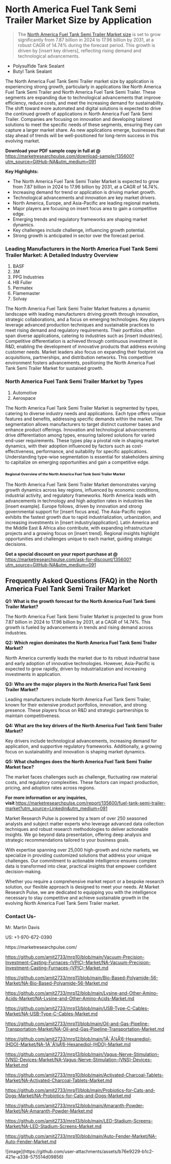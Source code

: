 <h1>North America Fuel Tank Semi Trailer Market&nbsp;Size by Application</h1><blockquote><p>The <a href="https://marketresearchpulse.com/download-sample/135600?utm_source=GitHub-NA&amp;utm_medium=091">North America Fuel Tank Semi Trailer Market size</a> is set to grow significantly from 7.87 billion in 2024 to 17.96 billion by 2031, at a robust CAGR of 14.74% during the forecast period. This growth is driven by [insert key drivers], reflecting rising demand and technological advancements.</p></blockquote><ul><li>Polysulfide Tank Sealant<li> Butyl Tank Sealant</li></ul><p>The North America Fuel Tank Semi Trailer market size by application is experiencing strong growth, particularly in applications like North America Fuel Tank Semi Trailer and North America Fuel Tank Semi Trailer. These segments are expanding due to technological advancements that improve efficiency, reduce costs, and meet the increasing demand for sustainability. The shift toward more automated and digital solutions is expected to drive the continued growth of applications in North America Fuel Tank Semi Trailer. Companies are focusing on innovation and developing tailored solutions to meet the specific needs of these segments, ensuring they can capture a larger market share. As new applications emerge, businesses that stay ahead of trends will be well-positioned for long-term success in this evolving market.</p><p><strong>Download your PDF sample copy in full at @ </strong><a href="https://marketresearchpulse.com/download-sample/135600?utm_source=GitHub-NA&amp;utm_medium=091">https://marketresearchpulse.com/download-sample/135600?utm_source=GitHub-NA&amp;utm_medium=091</a></p><p><strong>Key Highlights: </strong></p><ul><li>The North America Fuel Tank Semi Trailer Market is expected to grow from 7.87 billion in 2024 to 17.96 billion by 2031, at a CAGR of 14.74%.</li><li>Increasing demand for trend or application is driving market growth.</li><li>Technological advancements and innovation are key market drivers.</li><li>North America, Europe, and Asia-Pacific are leading regional markets.</li><li>Major players are focusing on insert focus area to gain a competitive edge.</li><li>Emerging trends and regulatory frameworks are shaping market dynamics.</li><li>Key challenges include challenge, influencing growth potential.</li><li>Strong growth is anticipated in sector over the forecast period.</li></ul><h3>Leading Manufacturers in the North America Fuel Tank Semi Trailer Market: A Detailed Industry Overview</h3><ol><li>BASF</li><li>3M</li><li>PPG Industries</li><li>HB Fuller</li><li>Permatex</li><li>Flamemaster</li><li>Solvay</li></ol><div class="flex max-w-full flex-col flex-grow"><div class="min-h-8 text-message flex w-full flex-col items-end gap-2 whitespace-normal break-words [.text-message+&amp;]:mt-5" dir="auto" data-message-author-role="assistant" data-message-id="fd8432e4-4910-450d-b182-61b7bfb0a01f" data-message-model-slug="gpt-4o"><div class="flex w-full flex-col gap-1 empty:hidden first:pt-[3px]"><div class="markdown prose w-full break-words dark:prose-invert light"><p>The North America Fuel Tank Semi Trailer Market features a dynamic landscape with leading manufacturers driving growth through innovation, strategic collaborations, and a focus on emerging technologies. Key players leverage advanced production techniques and sustainable practices to meet rising demand and regulatory requirements. Their portfolios often span diverse applications, catering to industries such as [insert industries]. Competitive differentiation is achieved through continuous investment in R&amp;D, enabling the development of innovative products that address evolving customer needs. Market leaders also focus on expanding their footprint via acquisitions, partnerships, and distribution networks. This competitive environment fosters advancements, positioning the North America Fuel Tank Semi Trailer Market for sustained growth.</p></div></div></div></div><h3>North America Fuel Tank Semi Trailer Market by Types</h3><ol><li>Automotive<li> Aerospace</li></ol><div class="flex max-w-full flex-col flex-grow"><div class="min-h-8 text-message flex w-full flex-col items-end gap-2 whitespace-normal break-words [.text-message+&amp;]:mt-5" dir="auto" data-message-author-role="assistant" data-message-id="084470be-0bb7-4664-bddf-5156b4f41249" data-message-model-slug="gpt-4o-mini"><div class="flex w-full flex-col gap-1 empty:hidden first:pt-[3px]"><div class="markdown prose w-full break-words dark:prose-invert light"><p>The North America Fuel Tank Semi Trailer Market is segmented by types, catering to diverse industry needs and applications. Each type offers unique features and benefits, addressing specific demands within the market. The segmentation allows manufacturers to target distinct customer bases and enhance product offerings. Innovation and technological advancements drive differentiation among types, ensuring tailored solutions for varied end-user requirements. These types play a pivotal role in shaping market dynamics, with their adoption influenced by factors such as cost-effectiveness, performance, and suitability for specific applications. Understanding type-wise segmentation is essential for stakeholders aiming to capitalize on emerging opportunities and gain a competitive edge.</p></div></div></div></div><h3><span style="font-size: 11px;">Regional Overview of the North America Fuel Tank Semi Trailer Market</span></h3><div class="flex max-w-full flex-col flex-grow"><div class="min-h-8 text-message flex w-full flex-col items-end gap-2 whitespace-normal break-words [.text-message+&amp;]:mt-5" dir="auto" data-message-author-role="assistant" data-message-id="e9038762-ce64-4e30-91c9-9bd413514231" data-message-model-slug="gpt-4o-mini"><div class="flex w-full flex-col gap-1 empty:hidden first:pt-[3px]"><div class="markdown prose w-full break-words dark:prose-invert light"><p>The North America Fuel Tank Semi Trailer Market demonstrates varying growth dynamics across key regions, influenced by economic conditions, industrial activity, and regulatory frameworks. North America leads with advancements in technology and high adoption rates in industries like [insert example]. Europe follows, driven by innovation and strong governmental support for [insert focus area]. The Asia-Pacific region exhibits the fastest growth due to rapid industrialization, urbanization, and increasing investments in [insert industry/application]. Latin America and the Middle East &amp; Africa also contribute, with expanding infrastructure projects and a growing focus on [insert trend]. Regional insights highlight opportunities and challenges unique to each market, guiding strategic decisions.</p></div></div></div></div><p><strong>Get a special discount on your report purchase at @ </strong><a href="https://marketresearchpulse.com/ask-for-discount/135600?utm_source=GitHub-NA&amp;utm_medium=091">https://marketresearchpulse.com/ask-for-discount/135600?utm_source=GitHub-NA&amp;utm_medium=091</a></p><h2>Frequently Asked Questions (FAQ) in the North America Fuel Tank Semi Trailer Market</h2><p><strong>Q1: What is the growth forecast for the North America Fuel Tank Semi Trailer Market?</strong></p><p>The North America Fuel Tank Semi Trailer Market is projected to grow from 7.87 billion in 2024 to 17.96 billion by 2031, at a CAGR of 14.74%. This growth is fueled by advancements in trends and rising demand across industries.</p><p><strong>Q2: Which region dominates the North America Fuel Tank Semi Trailer Market?</strong></p><p>North America currently leads the market due to its robust industrial base and early adoption of innovative technologies. However, Asia-Pacific is expected to grow rapidly, driven by industrialization and increasing investments in application.</p><p><strong>Q3: Who are the major players in the North America Fuel Tank Semi Trailer Market?</strong></p><p>Leading manufacturers include North America Fuel Tank Semi Trailer, known for their extensive product portfolios, innovation, and strong presence. These players focus on R&amp;D and strategic partnerships to maintain competitiveness.</p><p><strong>Q4: What are the key drivers of the North America Fuel Tank Semi Trailer Market?</strong></p><p>Key drivers include technological advancements, increasing demand for application, and supportive regulatory frameworks. Additionally, a growing focus on sustainability and innovation is shaping market dynamics.</p><p><strong>Q5: What challenges does the North America Fuel Tank Semi Trailer Market face?</strong></p><p>The market faces challenges such as challenge, fluctuating raw material costs, and regulatory complexities. These factors can impact production, pricing, and adoption rates across regions.</p><p><strong>For more information or any inquiries, visit&nbsp;</strong><a href="https://marketresearchpulse.com/report/135600/fuel-tank-semi-trailer-market?utm_source=Linkedin&utm_medium=091">https://marketresearchpulse.com/report/135600/fuel-tank-semi-trailer-market?utm_source=Linkedin&utm_medium=091</a></p><p>Market Research Pulse is powered by a team of over 250 seasoned analysts and subject matter experts who leverage advanced data collection techniques and robust research methodologies to deliver actionable insights. We go beyond data presentation, offering deep analysis and strategic recommendations tailored to your business goals.</p><p>With expertise spanning over 25,000 high-growth and niche markets, we specialize in providing customized solutions that address your unique challenges. Our commitment to actionable intelligence ensures complex data is transformed into clear, practical insights that empower confident decision-making.</p><p>Whether you require a comprehensive market report or a bespoke research solution, our flexible approach is designed to meet your needs. At Market Research Pulse, we are dedicated to equipping you with the intelligence necessary to stay competitive and achieve sustainable growth in the evolving North America Fuel Tank Semi Trailer market.</p><h3><strong>Contact Us-</strong></h3><p>Mr. Martin Davis</p><p>US: +1-970-672-0390</p><p>https://marketresearchpulse.com/</p><p><a href="https://github.com/amit2733/mrp10/blob/main/Vacuum-Precision-Investment-Casting-Furnaces-(VPIC)-Market/NA-Vacuum-Precision-Investment-Casting-Furnaces-(VPIC)-Market.md">https://github.com/amit2733/mrp10/blob/main/Vacuum-Precision-Investment-Casting-Furnaces-(VPIC)-Market/NA-Vacuum-Precision-Investment-Casting-Furnaces-(VPIC)-Market.md</a></p><p><a href="https://github.com/amit2733/mrp11/blob/main/Bio-Based-Polyamide-56-Market/NA-Bio-Based-Polyamide-56-Market.md">https://github.com/amit2733/mrp11/blob/main/Bio-Based-Polyamide-56-Market/NA-Bio-Based-Polyamide-56-Market.md</a></p><p><a href="https://github.com/amit2733/mrp12/blob/main/Lysine-and-Other-Amino-Acids-Market/NA-Lysine-and-Other-Amino-Acids-Market.md">https://github.com/amit2733/mrp12/blob/main/Lysine-and-Other-Amino-Acids-Market/NA-Lysine-and-Other-Amino-Acids-Market.md</a></p><p><a href="https://github.com/amit2733/mrp13/blob/main/USB-Type-C-Cables-Market/NA-USB-Type-C-Cables-Market.md">https://github.com/amit2733/mrp13/blob/main/USB-Type-C-Cables-Market/NA-USB-Type-C-Cables-Market.md</a></p><p><a href="https://github.com/amit2733/mrp11/blob/main/Oil-and-Gas-Pipeline-Transportation-Market/NA-Oil-and-Gas-Pipeline-Transportation-Market.md">https://github.com/amit2733/mrp11/blob/main/Oil-and-Gas-Pipeline-Transportation-Market/NA-Oil-and-Gas-Pipeline-Transportation-Market.md</a></p><p><a href="https://github.com/amit2733/mrp12/blob/main/1Ã¯Â¼Å’6-Hexanediol-(HDO)-Market/NA-1Ã¯Â¼Å’6-Hexanediol-(HDO)-Market.md">https://github.com/amit2733/mrp12/blob/main/1Ã¯Â¼Å’6-Hexanediol-(HDO)-Market/NA-1Ã¯Â¼Å’6-Hexanediol-(HDO)-Market.md</a></p><p><a href="https://github.com/amit2733/mrp13/blob/main/Vagus-Nerve-Stimulation-(VNS)-Devices-Market/NA-Vagus-Nerve-Stimulation-(VNS)-Devices-Market.md">https://github.com/amit2733/mrp13/blob/main/Vagus-Nerve-Stimulation-(VNS)-Devices-Market/NA-Vagus-Nerve-Stimulation-(VNS)-Devices-Market.md</a></p><p><a href="https://github.com/amit2733/mrp10/blob/main/Activated-Charcoal-Tablets-Market/NA-Activated-Charcoal-Tablets-Market.md">https://github.com/amit2733/mrp10/blob/main/Activated-Charcoal-Tablets-Market/NA-Activated-Charcoal-Tablets-Market.md</a></p><p><a href="https://github.com/amit2733/mrp11/blob/main/Probiotics-for-Cats-and-Dogs-Market/NA-Probiotics-for-Cats-and-Dogs-Market.md">https://github.com/amit2733/mrp11/blob/main/Probiotics-for-Cats-and-Dogs-Market/NA-Probiotics-for-Cats-and-Dogs-Market.md</a></p><p><a href="https://github.com/amit2733/mrp12/blob/main/Amaranth-Powder-Market/NA-Amaranth-Powder-Market.md">https://github.com/amit2733/mrp12/blob/main/Amaranth-Powder-Market/NA-Amaranth-Powder-Market.md</a></p><p><a href="https://github.com/amit2733/mrp13/blob/main/LED-Stadium-Screens-Market/NA-LED-Stadium-Screens-Market.md">https://github.com/amit2733/mrp13/blob/main/LED-Stadium-Screens-Market/NA-LED-Stadium-Screens-Market.md</a></p><p><a href="https://github.com/amit2733/mrp10/blob/main/Auto-Fender-Market/NA-Auto-Fender-Market.md">https://github.com/amit2733/mrp10/blob/main/Auto-Fender-Market/NA-Auto-Fender-Market.md</a></p>
![image](https://github.com/user-attachments/assets/b76e9229-b1c2-421e-a338-575514d09856)
